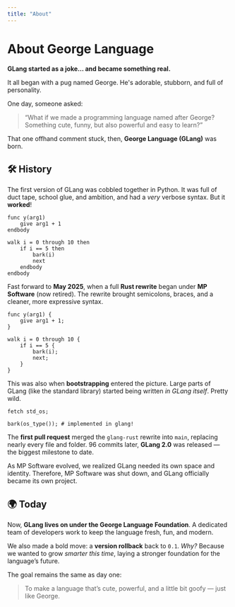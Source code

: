 ```yaml
---
title: "About"
---
```


# About George Language

**GLang started as a joke… and became something real.**

It all began with a pug named George. He's adorable, stubborn, and full of personality.

One day, someone asked:

> “What if we made a programming language named after George? Something cute, funny, but also powerful and easy to learn?”

That one offhand comment stuck, then, **George Language (GLang)** was born.

## 🛠️ History

The first version of GLang was cobbled together in Python. It was full of duct tape, school glue, and ambition, and had a _very_ verbose syntax. But it **worked**!

```
func y(arg1)
    give arg1 + 1
endbody

walk i = 0 through 10 then
    if i == 5 then
        bark(i)
        next
    endbody
endbody
````

Fast forward to **May 2025**, when a full **Rust rewrite** began under **MP Software** (now retired). The rewrite brought semicolons, braces, and a cleaner, more expressive syntax.

```
func y(arg1) {
    give arg1 + 1;
}

walk i = 0 through 10 {
    if i == 5 {
        bark(i);
        next;
    }
}
```

This was also when **bootstrapping** entered the picture. Large parts of GLang (like the standard library) started being written _in GLang itself_. Pretty wild.

```
fetch std_os;

bark(os_type()); # implemented in glang!
```

The **first pull request** merged the `glang-rust` rewrite into `main`, replacing nearly every file and folder.
96 commits later, **GLang 2.0** was released — the biggest milestone to date.

As MP Software evolved, we realized GLang needed its own space and identity. Therefore, MP Software was shut down, and GLang officially became its own project.

## 🌍 Today

Now, **GLang lives on under the George Language Foundation**. A dedicated team of developers work to keep the language fresh, fun, and modern.

We also made a bold move: a **version rollback** back to `0.1`. _Why?_ Because we wanted to grow _smarter this time_, laying a stronger foundation for the language’s future.

The goal remains the same as day one:

> To make a language that’s cute, powerful, and a little bit goofy — just like George.

